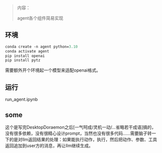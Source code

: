 >内容：
>
>agent各个组件简易实现

## 环境

```ps
conda create -n agent python=3.10
conda activate agent
pip install openai
pip install pytz
```

需要额外开个环境起一个模型来适配openai格式。

## 运行

run_agent.ipynb

## some

这个是写完DesktopDoraemon之后[一气呵成/灵机一动/...省略若干成语]搞的，没有很多依赖，没有很精心设计prompt，当然也没有很多代码……需要脑子转一下的是对llm返回结果的处理：如果能执行动作，执行，然后把动作、参数、工具返回追加到user方的消息，再让llm继续生成。